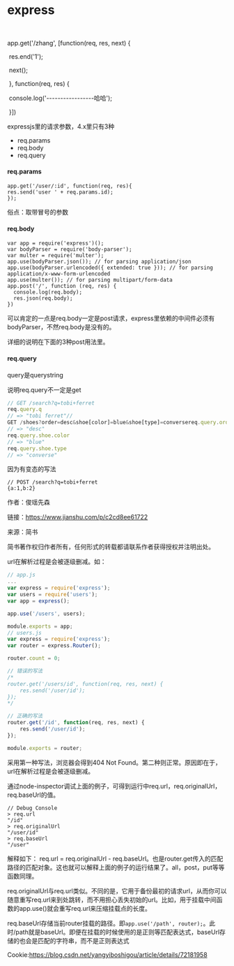 # express

​    

app.get('/zhang', [function(req, res, next) {

​        res.end('1');

​        next();

​    }, function(req, res) {

​        console.log('-----------------哈哈');

​    }])





expressjs里的请求参数，4.x里只有3种

- req.params
- req.body
- req.query

#### req.params

```
app.get('/user/:id', function(req, res){ 
res.send('user ' + req.params.id);
});
```

俗点：取带冒号的参数

#### req.body

```
var app = require('express')();
var bodyParser = require('body-parser');
var multer = require('multer'); 
app.use(bodyParser.json()); // for parsing application/json
app.use(bodyParser.urlencoded({ extended: true })); // for parsing application/x-www-form-urlencoded
app.use(multer()); // for parsing multipart/form-data
app.post('/', function (req, res) { 
  console.log(req.body); 
  res.json(req.body);
})
```

可以肯定的一点是req.body一定是post请求，express里依赖的中间件必须有bodyParser，不然req.body是没有的。

详细的说明在下面的3种post用法里。

#### req.query

query是querystring

说明req.query不一定是get

```js
// GET /search?q=tobi+ferret
req.query.q
// => "tobi ferret"// 
GET /shoes?order=desc&shoe[color]=blue&shoe[type]=conversereq.query.order
// => "desc"
req.query.shoe.color
// => "blue"
req.query.shoe.type
// => "converse"
```

因为有变态的写法

```
// POST /search?q=tobi+ferret
{a:1,b:2}
```

作者：俊瑶先森

链接：https://www.jianshu.com/p/c2cd8ee61722

来源：简书

简书著作权归作者所有，任何形式的转载都请联系作者获得授权并注明出处。

url在解析过程是会被逐级删减。如：

```js
// app.js
...
var express = require('express');
var users = require('users');
var app = express();

app.use('/users', users);

module.exports = app;
// users.js
var express = require('express');
var router = express.Router();

router.count = 0;

// 错误的写法
/*
router.get('/users/id', function(req, res, next) {
    res.send('/user/id');
});
*/

// 正确的写法
router.get('/id', function(req, res, next) {
    res.send('/user/id');
});

module.exports = router;
```

采用第一种写法，浏览器会得到404 Not Found。第二种则正常。原因即在于，url在解析过程是会被逐级删减。

通过node-inspector调试上面的例子，可得到运行中req.url，req.originalUrl，req.baseUrl的值。

```
// Debug Console
> req.url
"/id"
> req.originalUrl
"/user/id"
> req.baseUrl
"/user"
```

解释如下：
req.url = req.originalUrl - req.baseUrl。也是router.get传入的匹配路径的匹配对象。这也就可以解释上面的例子的运行结果了。all，post，put等等函数同理。

req.originalUrl与req.url类似。不同的是，它用于备份最初的请求url，从而你可以随意重写req.url来到处跳转，而不用担心丢失初始的url。比如，用于挂载中间函数的app.use()就会重写req.url来压缩挂载点的长度。

req.baseUrl存储当前router挂载的路径。即`app.use('/path', router);`。此时/path就是baseUrl。即便在挂载的时候使用的是正则等匹配表达式，baseUrl存储的也会是匹配的字符串，而不是正则表达式

Cookie:https://blog.csdn.net/yangyiboshigou/article/details/72181958
